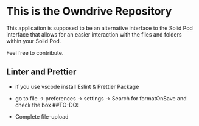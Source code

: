 # This is the Owndrive Repository

This application is supposed to be an alternative interface to the Solid Pod interface that allows for an easier interaction with the files and folders within your Solid Pod.

Feel free to contribute.

## Linter and Prettier

-   if you use vscode install Eslint & Prettier Package
-   go to file -> preferences -> settings -> Search for formatOnSave and check the box
    ##TO-DO:

-   Complete file-upload
